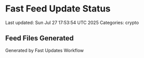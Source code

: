 # Fast Feed Update Status
Last updated: Sun Jul 27 17:53:54 UTC 2025
Categories: crypto

## Feed Files Generated

Generated by Fast Updates Workflow
